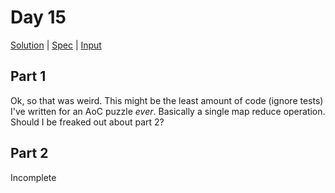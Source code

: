 # Day 15

[Solution](../lib/day15.rb) | [Spec](../spec/day15_spec.rb) | [Input](../input/day15.txt)

## Part 1

Ok, so that was weird. This might be the least amount of code (ignore tests) I've written for an AoC puzzle _ever_.
Basically a single map reduce operation. Should I be freaked out about part 2?

## Part 2

Incomplete
